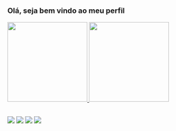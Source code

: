 ### Olá, seja bem vindo ao meu perfil 
<div>
  <a href="https://github.com/lopes7890">
  <img height="180cm" src="https://github-readme-stats.vercel.app/api?username=lopes7890&show_icons=true&theme=dark">
  <img height="180cm" src="https://github-readme-stats.vercel.app/api/top-langs/?username=lopes7890&theme=dark">
    
##
<div>
  <a href="https://www.instagram.com/allison.lopes.733/" target="_blank"><img src="https://img.shields.io/badge/-Instagram-%23E4405F?style=for-the-badge&logo=instagram&logoColor=white" target="_blank"></a>
  <a href="https://www.linkedin.com/in/allison-lopes-da-silva-bosco-b1b82b269/" target="_blank"><img src="https://img.shields.io/badge/-LinkedIn-%230077B5?style=for-the-badge&logo=linkedin&logoColor=white" target="_blank"></a> 
    <a href="https://api.whatsapp.com/send?phone=5513997732390" target="_blank"><img src="https://img.shields.io/badge/WhatsApp-25D366?style=for-the-badge&logo=whatsapp&logoColor=white" target="_blank"></a> 
      <a href="https://github.com/lopes7890" target="_blank"><img src="https://img.shields.io/badge/GitHub-100000?style=for-the-badge&logo=github&logoColor=white" target="_blank"></a> 
</div>
